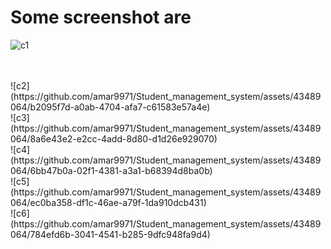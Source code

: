 # Some screenshot are 
<p>
  
  ![c1](https://github.com/amar9971/Student_management_system/assets/43489064/1fbdee3a-b22c-4787-a997-ba3bb4b134ba)

<br>

</br>
  ![c2](https://github.com/amar9971/Student_management_system/assets/43489064/b2095f7d-a0ab-4704-afa7-c61583e57a4e)
<br>
![c3](https://github.com/amar9971/Student_management_system/assets/43489064/8a6e43e2-e2cc-4add-8d80-d1d26e929070)
<br>
![c4](https://github.com/amar9971/Student_management_system/assets/43489064/6bb47b0a-02f1-4381-a3a1-b68394d8ba0b)
<br>
![c5](https://github.com/amar9971/Student_management_system/assets/43489064/ec0ba358-df1c-46ae-a79f-1da910dcb431)
<br>
![c6](https://github.com/amar9971/Student_management_system/assets/43489064/784efd6b-3041-4541-b285-9dfc948fa9d4)

</p>
